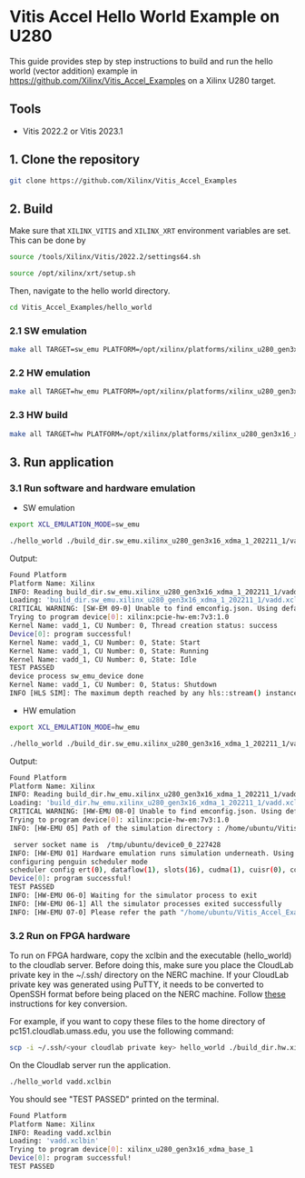 # Vitis Accel Hello World Example on U280

This guide provides step by step instructions to build and run the hello world (vector addition) example in https://github.com/Xilinx/Vitis_Accel_Examples on a Xilinx U280 target. 

## Tools

- Vitis 2022.2 or Vitis 2023.1

## 1. Clone the repository

```bash
git clone https://github.com/Xilinx/Vitis_Accel_Examples
```

## 2. Build

Make sure that ```XILINX_VITIS``` and ```XILINX_XRT``` environment variables are set. This can be done by

```bash
source /tools/Xilinx/Vitis/2022.2/settings64.sh
```

```bash
source /opt/xilinx/xrt/setup.sh
```

Then, navigate to the hello world directory.

```bash
cd Vitis_Accel_Examples/hello_world
```

### 2.1 SW emulation

```bash
make all TARGET=sw_emu PLATFORM=/opt/xilinx/platforms/xilinx_u280_gen3x16_xdma_1_202211_1/xilinx_u280_gen3x16_xdma_1_202211_1.xpfm
```

### 2.2 HW emulation

```bash
make all TARGET=hw_emu PLATFORM=/opt/xilinx/platforms/xilinx_u280_gen3x16_xdma_1_202211_1/xilinx_u280_gen3x16_xdma_1_202211_1.xpfm
```

### 2.3 HW build

```bash
make all TARGET=hw PLATFORM=/opt/xilinx/platforms/xilinx_u280_gen3x16_xdma_1_202211_1/xilinx_u280_gen3x16_xdma_1_202211_1.xpfm
```


## 3. Run application

### 3.1 Run software and hardware emulation

- SW emulation 

```bash
export XCL_EMULATION_MODE=sw_emu
```

```bash
./hello_world ./build_dir.sw_emu.xilinx_u280_gen3x16_xdma_1_202211_1/vadd.xclbin
```

Output:

```bash
Found Platform
Platform Name: Xilinx
INFO: Reading build_dir.sw_emu.xilinx_u280_gen3x16_xdma_1_202211_1/vadd.xclbin
Loading: 'build_dir.sw_emu.xilinx_u280_gen3x16_xdma_1_202211_1/vadd.xclbin'
CRITICAL WARNING: [SW-EM 09-0] Unable to find emconfig.json. Using default device "xilinx:pcie-hw-em:7v3:1.0"
Trying to program device[0]: xilinx:pcie-hw-em:7v3:1.0
Kernel Name: vadd_1, CU Number: 0, Thread creation status: success
Device[0]: program successful!
Kernel Name: vadd_1, CU Number: 0, State: Start
Kernel Name: vadd_1, CU Number: 0, State: Running
Kernel Name: vadd_1, CU Number: 0, State: Idle
TEST PASSED
device process sw_emu_device done
Kernel Name: vadd_1, CU Number: 0, Status: Shutdown
INFO [HLS SIM]: The maximum depth reached by any hls::stream() instance in the design is 256
```

- HW emulation 

```bash
export XCL_EMULATION_MODE=hw_emu
```

```bash
./hello_world ./build_dir.sw_emu.xilinx_u280_gen3x16_xdma_1_202211_1/vadd.xclbin
```

Output:
```bash
Found Platform
Platform Name: Xilinx
INFO: Reading build_dir.hw_emu.xilinx_u280_gen3x16_xdma_1_202211_1/vadd.xclbin
Loading: 'build_dir.hw_emu.xilinx_u280_gen3x16_xdma_1_202211_1/vadd.xclbin'
CRITICAL WARNING: [HW-EMU 08-0] Unable to find emconfig.json. Using default device "xilinx:pcie-hw-em:7v3:1.0"
Trying to program device[0]: xilinx:pcie-hw-em:7v3:1.0
INFO: [HW-EMU 05] Path of the simulation directory : /home/ubuntu/Vitis_Accel_Examples/hello_world/.run/227428/hw_em/device0/binary_0/behav_waveform/xsim

 server socket name is	/tmp/ubuntu/device0_0_227428
INFO: [HW-EMU 01] Hardware emulation runs simulation underneath. Using a large data set will result in long simulation times. It is recommended that a small dataset is used for faster execution. The flow uses approximate models for Global memories and interconnect and hence the performance data generated is approximate.
configuring penguin scheduler mode
scheduler config ert(0), dataflow(1), slots(16), cudma(1), cuisr(0), cdma(0), cus(1)
Device[0]: program successful!
TEST PASSED
INFO: [HW-EMU 06-0] Waiting for the simulator process to exit
INFO: [HW-EMU 06-1] All the simulator processes exited successfully
INFO: [HW-EMU 07-0] Please refer the path "/home/ubuntu/Vitis_Accel_Examples/hello_world/.run/227428/hw_em/device0/binary_0/behav_waveform/xsim/simulate.log" for more detailed simulation infos, errors and warnings.
```

### 3.2 Run on FPGA hardware

To run on FPGA hardware, copy the xclbin and the executable (hello_world) to the cloudlab server. Before doing this, make sure you place the CloudLab private key in the ~/.ssh/ directory on the NERC machine. If your CloudLab private key was generated using PuTTY, it needs to be converted to OpenSSH format before being placed on the NERC machine. Follow [these](https://github.com/OCT-FPGA/OCT-Tutorials/blob/master/managing-keys/key-conversion.md) instructions for key conversion. 

For example, if you want to copy these files to the home directory of pc151.cloudlab.umass.edu, you use the following command:

```bash
scp -i ~/.ssh/<your cloudlab private key> hello_world ./build_dir.hw.xilinx_u280_gen3x16_xdma_1_202211_1/vadd.xclbin <your user name>@pc151.cloudlab.umass.edu:~
```

On the Cloudlab server run the application.

```bash
./hello_world vadd.xclbin
```
You should see "TEST PASSED" printed on the terminal.

```bash
Found Platform
Platform Name: Xilinx
INFO: Reading vadd.xclbin
Loading: 'vadd.xclbin'
Trying to program device[0]: xilinx_u280_gen3x16_xdma_base_1
Device[0]: program successful!
TEST PASSED
```
